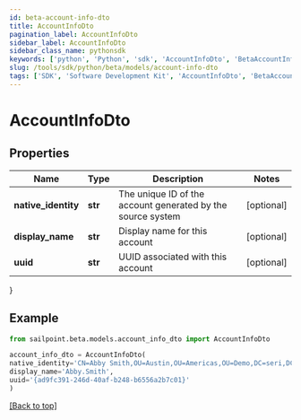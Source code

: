 ```yaml
---
id: beta-account-info-dto
title: AccountInfoDto
pagination_label: AccountInfoDto
sidebar_label: AccountInfoDto
sidebar_class_name: pythonsdk
keywords: ['python', 'Python', 'sdk', 'AccountInfoDto', 'BetaAccountInfoDto'] 
slug: /tools/sdk/python/beta/models/account-info-dto
tags: ['SDK', 'Software Development Kit', 'AccountInfoDto', 'BetaAccountInfoDto']
---
```


# AccountInfoDto


## Properties

Name | Type | Description | Notes
------------ | ------------- | ------------- | -------------
**native_identity** | **str** | The unique ID of the account generated by the source system | [optional] 
**display_name** | **str** | Display name for this account | [optional] 
**uuid** | **str** | UUID associated with this account | [optional] 
}

## Example

```python
from sailpoint.beta.models.account_info_dto import AccountInfoDto

account_info_dto = AccountInfoDto(
native_identity='CN=Abby Smith,OU=Austin,OU=Americas,OU=Demo,DC=seri,DC=acme,DC=com',
display_name='Abby.Smith',
uuid='{ad9fc391-246d-40af-b248-b6556a2b7c01}'
)

```
[[Back to top]](#) 

